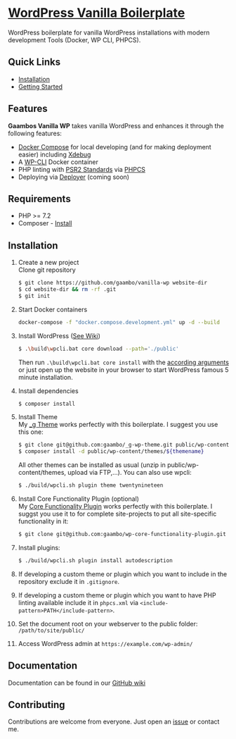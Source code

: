 # [WordPress Vanilla Boilerplate](https://github.com/gaambo/vanilla-wp)

WordPress boilerplate for vanilla WordPress installations with modern development Tools (Docker, WP CLI, PHPCS).

## Quick Links

- [Installation](#Installation)
- [Getting Started](https://github.com/gaambo/vanilla-wp/wiki/Getting-Started)

## Features

**Gaambos Vanilla WP** takes vanilla WordPress and enhances it through the following features:

- [Docker Compose](https://docs.docker.com/compose/) for local developing (and for making deployment easier) including [Xdebug](https://xdebug.org/)
- A [WP-CLI](https://wp-cli.org/) Docker container
- PHP linting with [PSR2 Standards](https://www.php-fig.org/psr/psr-2/) via [PHPCS](https://github.com/squizlabs/PHP_CodeSniffer)
- Deploying via [Deployer](https://deployer.org/) (coming soon)

## Requirements

- PHP >= 7.2
- Composer - [Install](https://getcomposer.org/doc/00-intro.md#installation-linux-unix-osx)

## Installation

1. Create a new project  
   Clone git repository
   ```sh
   $ git clone https://github.com/gaambo/vanilla-wp website-dir
   $ cd website-dir && rm -rf .git
   $ git init
   ```
2. Start Docker containers
   ```sh
   docker-compose -f "docker.compose.development.yml" up -d --build
   ```
3. Install WordPress ([See Wiki](https://github.com/gaambo/vanilla-wp/wiki/WP-CLI))
   ```sh
   $ .\build\wpcli.bat core download --path='./public'
   ```
   Then run `.\build\wpcli.bat core install` with the [according arguments](https://developer.wordpress.org/cli/commands/core/install/) or just open up the website in your browser to start WordPress famous 5 minute installation.
4. Install dependencies
   ```sh
   $ composer install
   ```
5. Install Theme  
   My [_g Theme](https://github.com/gaambo/_g-wp-theme) works perfectly with this boilerplate. I suggest you use this one:
   ```sh
   $ git clone git@github.com:gaambo/_g-wp-theme.git public/wp-content/themes/${themename}
   $ composer install -d public/wp-content/themes/${themename}
   ```

   All other themes can be installed as usual (unzip in public/wp-content/themes, upload via FTP,...). You can also use wpcli:
   ```sh
   $ ./build/wpcli.sh plugin theme twentynineteen
   ```
6. Install Core Functionality Plugin (optional)  
   My [Core Functionality Plugin](https://github.com/gaambo/wp-core-functionality-plugin) works perfectly with this boilerplate. I suggst you use it to for complete site-projects to put all site-specific functionality in it: 
   ```sh 
   $ git clone git@github.com:gaambo/wp-core-functionality-plugin.git public/wp-content/mu-plugins/core-functionality
   ```
7. Install plugins:
   ```sh
   $ ./build/wpcli.sh plugin install autodescription
   ```
8. If developing a custom theme or plugin which you want to include in the repository exclude it in `.gitignore`.
9.  If developing a custom theme or plugin which you want to have PHP linting available include it in `phpcs.xml` via `<include-pattern>PATH</include-pattern>`.
10.  Set the document root on your webserver to the public folder: `/path/to/site/public/`
11. Access WordPress admin at `https://example.com/wp-admin/`

## Documentation

Documentation can be found in our [GitHub wiki](https://github.com/gaambo/vanilla-wp/wiki)

## Contributing

Contributions are welcome from everyone. Just open an [issue](https://github.com/gaambo/vanilla-wp/issues) or contact me.
